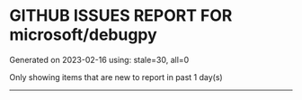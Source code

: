 
# GITHUB ISSUES REPORT FOR microsoft/debugpy


Generated on 2023-02-16 using: stale=30, all=0


Only showing items that are new to report in past 1 day(s)


---
